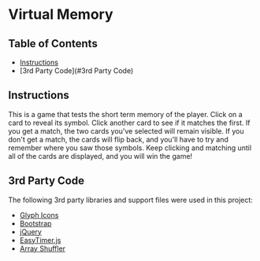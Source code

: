 # Virtual Memory

## Table of Contents

* [Instructions](#instructions)
* [3rd Party Code](#3rd Party Code)

## Instructions

This is a game that tests the short term memory of the player. Click on a card to reveal its symbol. Click another card to see if it matches the first. If you get a match, the two cards you've selected will remain visible. If you don't get a match, the cards will flip back, and you'll have to try and remember where you saw those symbols. Keep clicking and matching until all of the cards are displayed, and you will win the game!

## 3rd Party Code

The following 3rd party libraries and support files were used in this project:
* [Glyph Icons](http://github.com/frexy/glyph-iconset)
* [Bootstrap](https://getbootstrap.com/)
* [jQuery](https://jquery.com/)
* [EasyTimer.js](https://github.com/albert-gonzalez/easytimer.js)
* [Array Shuffler](http://stackoverflow.com/a/2450976)
